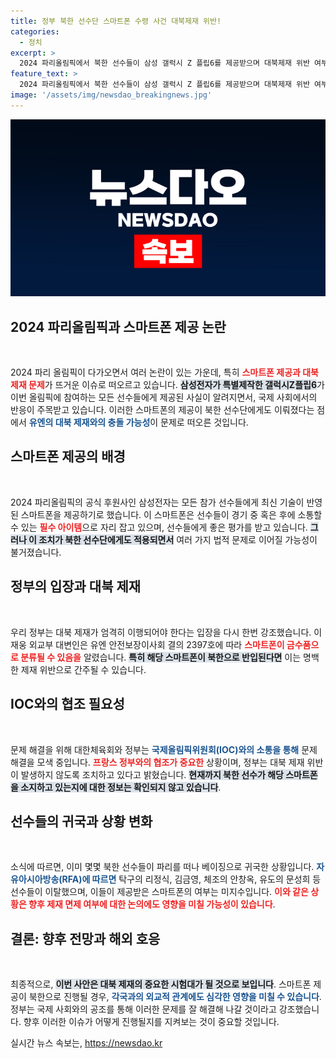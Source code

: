 ```yaml
---
title: 정부 북한 선수단 스마트폰 수령 사건 대북제재 위반!
categories:
  - 정치
excerpt: >
  2024 파리올림픽에서 북한 선수들이 삼성 갤럭시 Z 플립6를 제공받으며 대북제재 위반 여부가 논란에 휘말렸다. 유엔 안보리 결의 위반 가능성에 대한 우려 속, 정부는 국제사회와 협력해 문제가 발생하지 않도록 조치할 방침이다.
feature_text: >
  2024 파리올림픽에서 북한 선수들이 삼성 갤럭시 Z 플립6를 제공받으며 대북제재 위반 여부가 논란에 휘말렸다. 유엔 안보리 결의 위반 가능성에 대한 우려 속, 정부는 국제사회와 협력해 문제가 발생하지 않도록 조치할 방침이다.
image: '/assets/img/newsdao_breakingnews.jpg'
---
```


<p><img src="/assets/img/newsdao_breakingnews.jpg" alt="pcversion 속보" /></p>

<h2 data-ke-size="size26">2024 파리올림픽과 스마트폰 제공 논란</h2>  

<p data-ke-size="size16">&nbsp;</p>

<p>2024 파리 올림픽이 다가오면서 여러 논란이 있는 가운데, 특히 <b><span style="color: #ee2323;">스마트폰 제공과 대북 제재 문제</span></b>가 뜨거운 이슈로 떠오르고 있습니다. <b><span style="background-color: #21538527;">삼성전자가 특별제작한 갤럭시Z플립6</span></b>가 이번 올림픽에 참여하는 모든 선수들에게 제공된 사실이 알려지면서, 국제 사회에서의 반응이 주목받고 있습니다. 이러한 스마트폰의 제공이 북한 선수단에게도 이뤄졌다는 점에서 <b><span style="color: #1a5490;">유엔의 대북 제재와의 충돌 가능성</span></b>이 문제로 떠오른 것입니다.</p>

<h2 data-ke-size="size26">스마트폰 제공의 배경</h2>  

<p data-ke-size="size16">&nbsp;</p>

<p>2024 파리올림픽의 공식 후원사인 삼성전자는 모든 참가 선수들에게 최신 기술이 반영된 스마트폰을 제공하기로 했습니다. 이 스마트폰은 선수들이 경기 중 혹은 후에 소통할 수 있는 <b><span style="color: #ee2323;">필수 아이템</span></b>으로 자리 잡고 있으며, 선수들에게 좋은 평가를 받고 있습니다. <b><span style="background-color: #21538527;">그러나 이 조치가 북한 선수단에게도 적용되면서</span></b> 여러 가지 법적 문제로 이어질 가능성이 불거졌습니다.</p>

<h2 data-ke-size="size26">정부의 입장과 대북 제재</h2>  

<p data-ke-size="size16">&nbsp;</p>

<p>우리 정부는 대북 제재가 엄격히 이행되어야 한다는 입장을 다시 한번 강조했습니다. 이재웅 외교부 대변인은 유엔 안전보장이사회 결의 2397호에 따라 <b><span style="color: #ee2323;">스마트폰이 금수품으로 분류될 수 있음을</span></b> 알렸습니다. <b><span style="background-color: #21538527;">특히 해당 스마트폰이 북한으로 반입된다면</span></b> 이는 명백한 제재 위반으로 간주될 수 있습니다.</p>

<h2 data-ke-size="size26">IOC와의 협조 필요성</h2>  

<p data-ke-size="size16">&nbsp;</p>

<p>문제 해결을 위해 대한체육회와 정부는 <b><span style="color: #1a5490;">국제올림픽위원회(IOC)와의 소통을 통해</span></b> 문제 해결을 모색 중입니다. <b><span style="color: #ee2323;">프랑스 정부와의 협조가 중요한</span></b> 상황이며, 정부는 대북 제재 위반이 발생하지 않도록 조치하고 있다고 밝혔습니다. <b><span style="background-color: #21538527;">현재까지 북한 선수가 해당 스마트폰을 소지하고 있는지에 대한 정보는 확인되지 않고 있습니다</span></b>.</p>

<h2 data-ke-size="size26">선수들의 귀국과 상황 변화</h2>  

<p data-ke-size="size16">&nbsp;</p>

<p>소식에 따르면, 이미 몇몇 북한 선수들이 파리를 떠나 베이징으로 귀국한 상황입니다. <b><span style="color: #1a5490;">자유아시아방송(RFA)에 따르면</span></b> 탁구의 리정식, 김금영, 체조의 안창옥, 유도의 문성희 등 선수들이 이탈했으며, 이들이 제공받은 스마트폰의 여부는 미지수입니다. <b><span style="color: #ee2323;">이와 같은 상황은 향후 제재 면제 여부에 대한 논의에도 영향을 미칠 가능성이 있습니다</span></b>.</p>

<h2 data-ke-size="size26">결론: 향후 전망과 해외 호응</h2>  

<p data-ke-size="size16">&nbsp;</p>

<p>최종적으로, <b><span style="background-color: #21538527;">이번 사안은 대북 제재의 중요한 시험대가 될 것으로 보입니다</span></b>. 스마트폰 제공이 북한으로 진행될 경우, <b><span style="color: #1a5490;">각국과의 외교적 관계에도 심각한 영향을 미칠 수 있습니다</span></b>. 정부는 국제 사회와의 공조를 통해 이러한 문제를 잘 해결해 나갈 것이라고 강조했습니다. 향후 이러한 이슈가 어떻게 진행될지를 지켜보는 것이 중요할 것입니다.</p>
실시간 뉴스 속보는, <a href="https://newsdao.kr" rel="dofollow">https://newsdao.kr</a>


